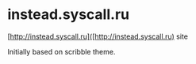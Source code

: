 instead.syscall.ru
========

[http://instead.syscall.ru]([http://instead.syscall.ru) site

Initially based on scribble theme.
